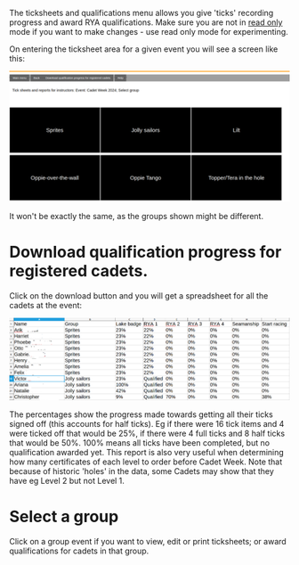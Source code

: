 The ticksheets and qualifications menu allows you give 'ticks' recording progress and award RYA qualifications. Make sure you are not in [read only](main-menu#read-only) mode if you want to make changes - use read only mode for experimenting.


On entering the ticksheet area for a given event you will see a screen like this:

![ticksheets_group_SI.png](/static/ticksheets_group_SI.png)

It won't be exactly the same, as the groups shown might be different. 

# Download qualification progress for registered cadets.

Click on the download button and you will get a spreadsheet for all the cadets at the event:

![ticksheet_progress.png](/static/ticksheet_progress.png)

The percentages show the progress made towards getting all their ticks signed off (this accounts for half ticks). Eg if there were 16 tick items and 4 were ticked off that would be 25%, if there were 4 full ticks and 8 half ticks that would be 50%. 100% means all ticks have been completed, but no qualification awarded yet. This report is also very useful when determining how many certificates of each level to order before Cadet Week. Note that because of historic 'holes' in the data, some Cadets may show that they have eg Level 2 but not Level 1.

# Select a group

Click on a group event if you want to view, edit or print ticksheets; or award qualifications for cadets in that group.
